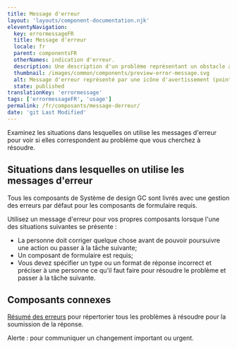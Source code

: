 ```yaml
---
title: Message d'erreur
layout: 'layouts/component-documentation.njk'
eleventyNavigation:
  key: errormessageFR
  title: Message d'erreur
  locale: fr
  parent: componentsFR
  otherNames: indication d'erreur.
  description: Une description d'un problème représentant un obstacle à un objectif utilisateur.
  thumbnail: /images/common/components/preview-error-message.svg
  alt: Message d'erreur représenté par une icône d'avertissement (point d'exclamation blanc à l'intérieur d'un triangle rouge), placé à côté d'un rectangle arrondi rouge.
  state: published
translationKey: 'errormessage'
tags: ['errormessageFR', 'usage']
permalink: /fr/composants/message-derreur/
date: 'git Last Modified'
---
```


Examinez les situations dans lesquelles on utilise les messages d'erreur pour voir si elles correspondent au problème que vous cherchez à résoudre.

## Situations dans lesquelles on utilise les messages d'erreur

Tous les composants de Système de design GC sont livrés avec une gestion des erreurs par défaut pour les composants de formulaire requis.

Utilisez un message d'erreur pour vos propres composants lorsque l'une des situations suivantes se présente :

- La personne doit corriger quelque chose avant de pouvoir poursuivre une action ou passer à la tâche suivante;
- Un composant de formulaire est requis;
- Vous devez spécifier un type ou un format de réponse incorrect et préciser à une personne ce qu'il faut faire pour résoudre le problème et passer à la tâche suivante.

<article class="bg-full-width bg-primary text-light pt-600 pb-300 my-600">
  <h2 class="mt-0 mb-300">Composants connexes </h2>

<a href="{{ links.errorSummary }}" class="link-light">Résumé des erreurs</a> pour répertorier tous les problèmes à résoudre pour la soumission de la réponse.

Alerte : pour communiquer un changement important ou urgent.

</article>
